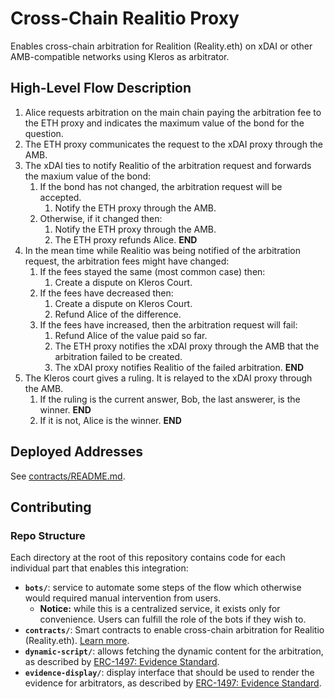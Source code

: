# Cross-Chain Realitio Proxy

Enables cross-chain arbitration for Realition (Reality.eth) on xDAI or other AMB-compatible networks using Kleros as arbitrator.

## High-Level Flow Description

1. Alice requests arbitration on the main chain paying the arbitration fee to the ETH proxy and indicates the maximum value of the bond for the question.
1. The ETH proxy communicates the request to the xDAI proxy through the AMB.
1. The xDAI ties to notify Realitio of the arbitration request and forwards the maxium value of the bond:
   1. If the bond has not changed, the arbitration request will be accepted.
      1. Notify the ETH proxy through the AMB.
   1. Otherwise, if it changed then:
      1. Notify the ETH proxy through the AMB.
      1. The ETH proxy refunds Alice. **END**
1. In the mean time while Realitio was being notified of the arbitration request, the arbitration fees might have changed:
   1. If the fees stayed the same (most common case) then:
      1. Create a dispute on Kleros Court.
   1. If the fees have decreased then:
      1. Create a dispute on Kleros Court.
      1. Refund Alice of the difference.
   1. If the fees have increased, then the arbitration request will fail:
      1. Refund Alice of the value paid so far.
      1. The ETH proxy notifies the xDAI proxy through the AMB that the arbitration failed to be created.
      1. The xDAI proxy notifies Realitio of the failed arbitration. **END**
1. The Kleros court gives a ruling. It is relayed to the xDAI proxy through the AMB.
   1. If the ruling is the current answer, Bob, the last answerer, is the winner. **END**
   1. If it is not, Alice is the winner. **END**

## Deployed Addresses

See [contracts/README.md](contracts/README.md#deployed-addresses).

## Contributing

### Repo Structure

Each directory at the root of this repository contains code for each individual part that enables this integration:

- **`bots/`**: service to automate some steps of the flow which otherwise would required manual intervention from users.
  - **Notice:** while this is a centralized service, it exists only for convenience. Users can fulfill the role of the bots if they wish to.
- **`contracts/`**: Smart contracts to enable cross-chain arbitration for Realitio (Reality.eth). [Learn more](contracts/README.md).
- **`dynamic-script/`**: allows fetching the dynamic content for the arbitration, as described by [ERC-1497: Evidence Standard](https://github.com/ethereum/EIPs/issues/1497).
- **`evidence-display/`**: display interface that should be used to render the evidence for arbitrators, as described by [ERC-1497: Evidence Standard](https://github.com/ethereum/EIPs/issues/1497).
